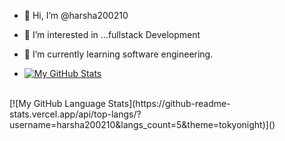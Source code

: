 - 👋 Hi, I’m @harsha200210
- 👀 I’m interested in ...fullstack Development
- 🌱 I’m currently learning software engineering.

- [![My GitHub Stats](https://github-readme-stats.vercel.app/api/?username=harsha200210&count_private=true&theme=tokyonight&showicons=true)]()
<br>
[![My GitHub Language Stats](https://github-readme-stats.vercel.app/api/top-langs/?username=harsha200210&langs_count=5&theme=tokyonight)]()
  
<!---
harsha200210/harsha200210 is a ✨ special ✨ repository because its `README.md` (this file) appears on your GitHub profile.
You can click the Preview link to take a look at your changes.
--->
